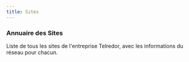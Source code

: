 ```yaml
---
title: Sites
---
```


### Annuaire des Sites

Liste de tous les sites de l'entreprise Telredor, avec les informations du réseau pour chacun.